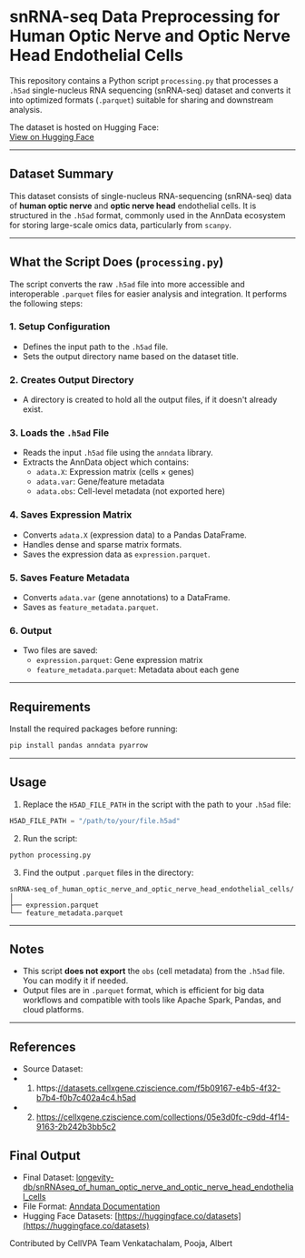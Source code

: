 
#  snRNA-seq Data Preprocessing for Human Optic Nerve and Optic Nerve Head Endothelial Cells

This repository contains a Python script `processing.py` that processes a `.h5ad` single-nucleus RNA sequencing (snRNA-seq) dataset and converts it into optimized formats (`.parquet`) suitable for sharing and downstream analysis.

The dataset is hosted on Hugging Face:  
[View on Hugging Face](https://huggingface.co/datasets/longevity-db/snRNAseq_of_human_optic_nerve_and_optic_nerve_head_endothelial_cells)

---

## Dataset Summary

This dataset consists of single-nucleus RNA-sequencing (snRNA-seq) data of **human optic nerve** and **optic nerve head** endothelial cells. It is structured in the `.h5ad` format, commonly used in the AnnData ecosystem for storing large-scale omics data, particularly from `scanpy`.

---

## What the Script Does (`processing.py`)

The script converts the raw `.h5ad` file into more accessible and interoperable `.parquet` files for easier analysis and integration. It performs the following steps:

### 1. **Setup Configuration**
- Defines the input path to the `.h5ad` file.
- Sets the output directory name based on the dataset title.

### 2. **Creates Output Directory**
- A directory is created to hold all the output files, if it doesn't already exist.

### 3. **Loads the `.h5ad` File**
- Reads the input `.h5ad` file using the `anndata` library.
- Extracts the AnnData object which contains:
  - `adata.X`: Expression matrix (cells × genes)
  - `adata.var`: Gene/feature metadata
  - `adata.obs`: Cell-level metadata (not exported here)

### 4. **Saves Expression Matrix**
- Converts `adata.X` (expression data) to a Pandas DataFrame.
- Handles dense and sparse matrix formats.
- Saves the expression data as `expression.parquet`.

### 5. **Saves Feature Metadata**
- Converts `adata.var` (gene annotations) to a DataFrame.
- Saves as `feature_metadata.parquet`.

### 6. **Output**
- Two files are saved:
  - `expression.parquet`: Gene expression matrix
  - `feature_metadata.parquet`: Metadata about each gene

---

## Requirements

Install the required packages before running:

```bash
pip install pandas anndata pyarrow
```

---

## Usage

1. Replace the `H5AD_FILE_PATH` in the script with the path to your `.h5ad` file:

```python
H5AD_FILE_PATH = "/path/to/your/file.h5ad"
```

2. Run the script:

```bash
python processing.py
```

3. Find the output `.parquet` files in the directory:

```
snRNA-seq_of_human_optic_nerve_and_optic_nerve_head_endothelial_cells/
│
├── expression.parquet
└── feature_metadata.parquet
```

---

## Notes

- This script **does not export** the `obs` (cell metadata) from the `.h5ad` file. You can modify it if needed.
- Output files are in `.parquet` format, which is efficient for big data workflows and compatible with tools like Apache Spark, Pandas, and cloud platforms.

---

## References

- Source Dataset:
- 1. https:[//datasets.cellxgene.cziscience.com/f5b09167-e4b5-4f32-b7b4-f0b7c402a4c4.h5ad](https://cellxgene.cziscience.com/collections/05e3d0fc-c9dd-4f14-9163-2b242b3bb5c2)
- 2. https://cellxgene.cziscience.com/collections/05e3d0fc-c9dd-4f14-9163-2b242b3bb5c2
  
## Final Output 
- Final Dataset: [longevity-db/snRNAseq_of_human_optic_nerve_and_optic_nerve_head_endothelial_cells](https://huggingface.co/datasets/longevity-db/snRNAseq_of_human_optic_nerve_and_optic_nerve_head_endothelial_cells)
- File Format: [Anndata Documentation](https://anndata.readthedocs.io/en/latest/)
- Hugging Face Datasets: [https://huggingface.co/datasets](https://huggingface.co/datasets)

  
Contributed by CellVPA Team
Venkatachalam, Pooja, Albert
